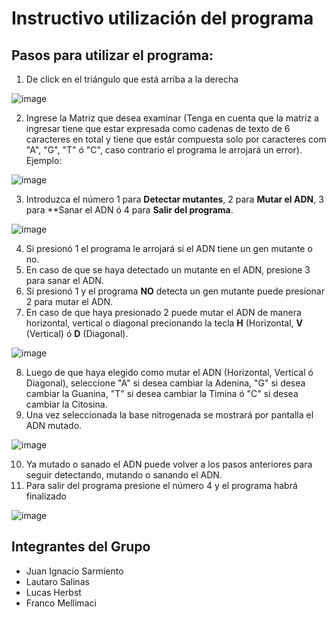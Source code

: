 # Instructivo utilización del programa
## Pasos para utilizar el programa:
1. De click en el triángulo que está arriba a la derecha

![image](https://github.com/user-attachments/assets/57571f36-6674-45bf-b0a1-2ed09af69fdc)

2. Ingrese la Matriz que desea examinar (Tenga en cuenta que la matriz a ingresar tiene que estar expresada como cadenas de texto de 6 caracteres en total y tiene que estár compuesta solo por caracteres com "A", "G", "T" ó "C", caso contrario el programa le arrojará un error).
Ejemplo:

![image](https://github.com/user-attachments/assets/8c45b6bb-4efa-492c-9078-b0c17a7eda9a)

3. Introduzca el número 1 para **Detectar mutantes**, 2 para **Mutar el ADN**, 3 para **Sanar el ADN ó 4 para **Salir del programa**.

![image](https://github.com/user-attachments/assets/9013f322-5eeb-4289-9a1c-eb1055ecebbf)

4. Si presionó 1 el programa le arrojará si el ADN tiene un gen mutante o no.
5. En caso de que se haya detectado un mutante en el ADN, presione 3 para sanar el ADN.
6. Si presionó 1 y el programa **NO** detecta un gen mutante puede presionar 2 para mutar el ADN.
7. En caso de que haya presionado 2 puede mutar el ADN de manera horizontal, vertical o diagonal precionando la tecla **H** (Horizontal, **V** (Vertical) ó **D** (Diagonal).

![image](https://github.com/user-attachments/assets/a17378fb-fda3-4303-9e57-bd1879d34f8b)

8. Luego de que haya elegido como mutar el ADN (Horizontal, Vertical ó Diagonal), seleccione "A" si desea cambiar la Adenina, "G" si desea cambiar la Guanina, "T" si desea cambiar la Timina ó "C" si desea cambiar la Citosina.
9. Una vez seleccionada la base nitrogenada se mostrará por pantalla el ADN mutado.

![image](https://github.com/user-attachments/assets/8247a965-447f-4b88-8420-cd4fd8695564)

10. Ya mutado o sanado el ADN puede volver a los pasos anteriores para seguir detectando, mutando o sanando el ADN.
11. Para salir del programa presione el número 4 y el programa habrá finalizado

![image](https://github.com/user-attachments/assets/01cddb25-8c44-438f-a39c-780f3b4c681d)

## Integrantes del Grupo
- Juan Ignacio Sarmiento
- Lautaro Salinas
- Lucas Herbst
- Franco Mellimaci
